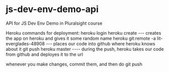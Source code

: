 # js-dev-env-demo-api
API for JS Dev Env Demo in Pluralsight course

Heroku commands for deployment:
heroku login
heroku create                               --- creates the app on heroku and gives it some random name
heroku git:remote -a lit-everglades-48908   --- places our code into github where heroku knows about it
git push heroku master                      ---- during the push, heroku takes our code from github and deployes it to the url


whenever you make changes, commit them, and then do git push

